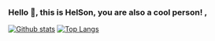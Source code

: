 ### Hello 👋, this is HelSon, you are also a cool person! , 
[![Github stats](https://github-readme-stats.vercel.app/api?username=HelSon-Plus&show_icons=true&include_all_commits=true)](https://github.com/HelSon-Plus/MyChartRoom)
[![Top Langs](https://github-readme-stats.vercel.app/api/top-langs/?username=HelSon-Plus&layout=compact)](https://github.com/HelSon-Plus/MyChartRoom)
